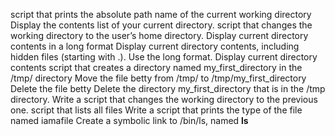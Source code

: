 script that prints the absolute path name of the current working directory
Display the contents list of your current directory.
script that changes the working directory to the user’s home directory.
Display current directory contents in a long format
Display current directory contents, including hidden files (starting with .). Use the long format.
Display current directory contents
script that creates a directory named my_first_directory in the /tmp/ directory
Move the file betty from /tmp/ to /tmp/my_first_directory
Delete the file betty
Delete the directory my_first_directory that is in the /tmp directory.
Write a script that changes the working directory to the previous one.
script that lists all files
Write a script that prints the type of the file named iamafile
Create a symbolic link to /bin/ls, named __ls__
